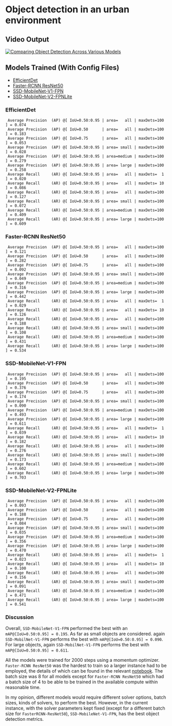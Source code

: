 # Object detection in an urban environment

## Video Output
[![Comparing Object Detection Across Various Models](https://img.youtube.com/vi/tLTIcaBzBfc/0.jpg)](https://www.youtube.com/watch?v=tLTIcaBzBfc)

## Models Trained (With Config Files)
* [EfficientDet](https://github.com/SubMishMar/object_detection/blob/main/1_model_training/source_dir/pipeline.config)
* [Faster-RCNN ResNet50](https://github.com/SubMishMar/object_detection/blob/main/1_model_training/source_dir/faster_rcnn_resnet50_v1_640x640_coco17_tpu-8.config)
* [SSD-MobileNet-V1-FPN](https://github.com/SubMishMar/object_detection/blob/main/1_model_training/source_dir/ssd_mobilenet_v1_fpn_640x640_coco17_tpu-8.config)
* [SSD-MobileNet-V2-FPNLite](https://github.com/SubMishMar/object_detection/blob/main/1_model_training/source_dir/ssd_mobilenet_v2_fpnlite_640x640_coco17_tpu-8.config)

### EfficientDet
```
 Average Precision  (AP) @[ IoU=0.50:0.95 | area=   all | maxDets=100 ] = 0.074
 Average Precision  (AP) @[ IoU=0.50      | area=   all | maxDets=100 ] = 0.183
 Average Precision  (AP) @[ IoU=0.75      | area=   all | maxDets=100 ] = 0.053
 Average Precision  (AP) @[ IoU=0.50:0.95 | area= small | maxDets=100 ] = 0.028
 Average Precision  (AP) @[ IoU=0.50:0.95 | area=medium | maxDets=100 ] = 0.279
 Average Precision  (AP) @[ IoU=0.50:0.95 | area= large | maxDets=100 ] = 0.258
 Average Recall     (AR) @[ IoU=0.50:0.95 | area=   all | maxDets=  1 ] = 0.020
 Average Recall     (AR) @[ IoU=0.50:0.95 | area=   all | maxDets= 10 ] = 0.086
 Average Recall     (AR) @[ IoU=0.50:0.95 | area=   all | maxDets=100 ] = 0.127
 Average Recall     (AR) @[ IoU=0.50:0.95 | area= small | maxDets=100 ] = 0.072
 Average Recall     (AR) @[ IoU=0.50:0.95 | area=medium | maxDets=100 ] = 0.409
 Average Recall     (AR) @[ IoU=0.50:0.95 | area= large | maxDets=100 ] = 0.609
```
### Faster-RCNN ResNet50
```
 Average Precision  (AP) @[ IoU=0.50:0.95 | area=   all | maxDets=100 ] = 0.121
 Average Precision  (AP) @[ IoU=0.50      | area=   all | maxDets=100 ] = 0.282
 Average Precision  (AP) @[ IoU=0.75      | area=   all | maxDets=100 ] = 0.092
 Average Precision  (AP) @[ IoU=0.50:0.95 | area= small | maxDets=100 ] = 0.049
 Average Precision  (AP) @[ IoU=0.50:0.95 | area=medium | maxDets=100 ] = 0.316
 Average Precision  (AP) @[ IoU=0.50:0.95 | area= large | maxDets=100 ] = 0.442
 Average Recall     (AR) @[ IoU=0.50:0.95 | area=   all | maxDets=  1 ] = 0.029
 Average Recall     (AR) @[ IoU=0.50:0.95 | area=   all | maxDets= 10 ] = 0.126
 Average Recall     (AR) @[ IoU=0.50:0.95 | area=   all | maxDets=100 ] = 0.188
 Average Recall     (AR) @[ IoU=0.50:0.95 | area= small | maxDets=100 ] = 0.108
 Average Recall     (AR) @[ IoU=0.50:0.95 | area=medium | maxDets=100 ] = 0.431
 Average Recall     (AR) @[ IoU=0.50:0.95 | area= large | maxDets=100 ] = 0.534
```
### SSD-MobileNet-V1-FPN
```
 Average Precision  (AP) @[ IoU=0.50:0.95 | area=   all | maxDets=100 ] = 0.195
 Average Precision  (AP) @[ IoU=0.50      | area=   all | maxDets=100 ] = 0.376
 Average Precision  (AP) @[ IoU=0.75      | area=   all | maxDets=100 ] = 0.174
 Average Precision  (AP) @[ IoU=0.50:0.95 | area= small | maxDets=100 ] = 0.090
 Average Precision  (AP) @[ IoU=0.50:0.95 | area=medium | maxDets=100 ] = 0.493
 Average Precision  (AP) @[ IoU=0.50:0.95 | area= large | maxDets=100 ] = 0.611
 Average Recall     (AR) @[ IoU=0.50:0.95 | area=   all | maxDets=  1 ] = 0.039
 Average Recall     (AR) @[ IoU=0.50:0.95 | area=   all | maxDets= 10 ] = 0.182
 Average Recall     (AR) @[ IoU=0.50:0.95 | area=   all | maxDets=100 ] = 0.276
 Average Recall     (AR) @[ IoU=0.50:0.95 | area= small | maxDets=100 ] = 0.173
 Average Recall     (AR) @[ IoU=0.50:0.95 | area=medium | maxDets=100 ] = 0.602
 Average Recall     (AR) @[ IoU=0.50:0.95 | area= large | maxDets=100 ] = 0.703
```
### SSD-MobileNet-V2-FPNLite
```
 Average Precision  (AP) @[ IoU=0.50:0.95 | area=   all | maxDets=100 ] = 0.093
 Average Precision  (AP) @[ IoU=0.50      | area=   all | maxDets=100 ] = 0.188
 Average Precision  (AP) @[ IoU=0.75      | area=   all | maxDets=100 ] = 0.084
 Average Precision  (AP) @[ IoU=0.50:0.95 | area= small | maxDets=100 ] = 0.035
 Average Precision  (AP) @[ IoU=0.50:0.95 | area=medium | maxDets=100 ] = 0.356
 Average Precision  (AP) @[ IoU=0.50:0.95 | area= large | maxDets=100 ] = 0.470
 Average Recall     (AR) @[ IoU=0.50:0.95 | area=   all | maxDets=  1 ] = 0.023
 Average Recall     (AR) @[ IoU=0.50:0.95 | area=   all | maxDets= 10 ] = 0.100
 Average Recall     (AR) @[ IoU=0.50:0.95 | area=   all | maxDets=100 ] = 0.156
 Average Recall     (AR) @[ IoU=0.50:0.95 | area= small | maxDets=100 ] = 0.091
 Average Recall     (AR) @[ IoU=0.50:0.95 | area=medium | maxDets=100 ] = 0.471
 Average Recall     (AR) @[ IoU=0.50:0.95 | area= large | maxDets=100 ] = 0.541
```
### Discussion
Overall,  `SSD-MobileNet-V1-FPN` performed the best with an `mAP@[IoU=0.50:0.95] = 0.195`.
As far as small objects are considered. again `SSD-MobilNet-V1-FPN` performs the best with `mAP@[IoU=0.50:0.95] = 0.090`.
For large objects, again `SSD-MobilNet-V1-FPN` performs the best with `mAP@[IoU=0.50:0.95] = 0.611`.

All the models were trained for 2000 steps using a momentum optimizer. `Faster-RCNN ResNet50` was the hardest to train so a larger instance had to be employed, the details of which can be found in the relevant [notebook](https://github.com/SubMishMar/object_detection/blob/main/1_model_training/1_train_model_faster_rcnn_resnet50_v1_640x640_coco17_tpu-8.ipynb). The batch size was 8 for all models except for `Faster-RCNN ResNet50` which had a batch size of 4 to be able to be trained in the available compute within reasonable time.

In my opinion, different models would require different solver options, batch sizes, kinds of solvers, to perform the best. However, in the current instance, with the solver parameters kept fixed (except for a different batch size for `FasterRCNN-ResNet50`), `SSD-MobileNet-V1-FPN`, has the best object detection metrics.
